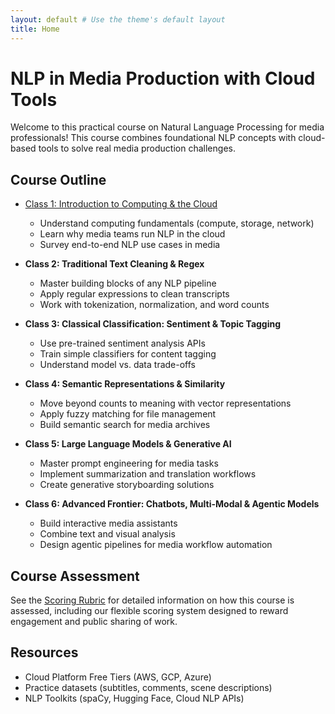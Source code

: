 ```yaml
---
layout: default # Use the theme's default layout
title: Home
---
```


# NLP in Media Production with Cloud Tools

Welcome to this practical course on Natural Language Processing for media professionals! This course combines foundational NLP concepts with cloud-based tools to solve real media production challenges.

## Course Outline

* [Class 1: Introduction to Computing & the Cloud](class1-outline.md)
  * Understand computing fundamentals (compute, storage, network)
  * Learn why media teams run NLP in the cloud
  * Survey end-to-end NLP use cases in media

* **Class 2: Traditional Text Cleaning & Regex**
  * Master building blocks of any NLP pipeline
  * Apply regular expressions to clean transcripts
  * Work with tokenization, normalization, and word counts

* **Class 3: Classical Classification: Sentiment & Topic Tagging**
  * Use pre-trained sentiment analysis APIs
  * Train simple classifiers for content tagging
  * Understand model vs. data trade-offs

* **Class 4: Semantic Representations & Similarity**
  * Move beyond counts to meaning with vector representations
  * Apply fuzzy matching for file management
  * Build semantic search for media archives

* **Class 5: Large Language Models & Generative AI**
  * Master prompt engineering for media tasks
  * Implement summarization and translation workflows
  * Create generative storyboarding solutions

* **Class 6: Advanced Frontier: Chatbots, Multi-Modal & Agentic Models**
  * Build interactive media assistants
  * Combine text and visual analysis
  * Design agentic pipelines for media workflow automation

## Course Assessment

See the [Scoring Rubric](scoring-rubric.md) for detailed information on how this course is assessed, including our flexible scoring system designed to reward engagement and public sharing of work.

## Resources

* Cloud Platform Free Tiers (AWS, GCP, Azure)
* Practice datasets (subtitles, comments, scene descriptions)
* NLP Toolkits (spaCy, Hugging Face, Cloud NLP APIs) 
